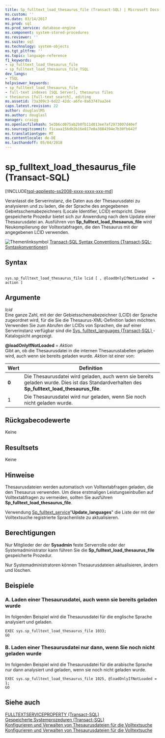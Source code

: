 ```yaml
---
title: Sp_fulltext_load_thesaurus_file (Transact-SQL) | Microsoft Docs
ms.custom: ''
ms.date: 03/14/2017
ms.prod: sql
ms.prod_service: database-engine
ms.component: system-stored-procedures
ms.reviewer: ''
ms.suite: sql
ms.technology: system-objects
ms.tgt_pltfrm: ''
ms.topic: language-reference
f1_keywords:
- sp_fulltext_load_thesaurus_file
- sp_fulltext_load_thesaurus_file_TSQL
dev_langs:
- TSQL
helpviewer_keywords:
- sp_fulltext_load_thesaurus_file
- full-text indexes [SQL Server], thesaurus files
- thesaurus [full-text search], editing
ms.assetid: 73a309c3-6d22-42dc-a6fe-8a63747aa2e4
caps.latest.revision: 22
author: douglaslMS
ms.author: douglasl
manager: craigg
ms.openlocfilehash: 5e3b6cd075ab2b0fb11d013ee7af2973007d40ef
ms.sourcegitcommit: f1caaa156db2b16e817e0a3884394e7b30fb642f
ms.translationtype: MT
ms.contentlocale: de-DE
ms.lasthandoff: 05/04/2018
---
```

# <a name="spfulltextloadthesaurusfile-transact-sql"></a>sp_fulltext_load_thesaurus_file (Transact-SQL)
[!INCLUDE[tsql-appliesto-ss2008-xxxx-xxxx-xxx-md](../../includes/tsql-appliesto-ss2008-xxxx-xxxx-xxx-md.md)]

  Veranlasst die Serverinstanz, die Daten aus der Thesaurusdatei zu analysieren und zu laden, die der Sprache des angegebenen Gebietsschemabezeichners (Locale Identifier, LCID) entspricht. Diese gespeicherte Prozedur bietet sich zur Anwendung nach dem Update einer Thesaurusdatei an. Ausführen von **Sp_fulltext_load_thesaurus_file** wird Neukompilierung der Volltextabfragen, die den Thesaurus mit der angegebenen LCID verwenden.  
  
 ![Themenlinksymbol](../../database-engine/configure-windows/media/topic-link.gif "Topic link icon") [Transact-SQL Syntax Conventions (Transact-SQL-Syntaxkonventionen)](../../t-sql/language-elements/transact-sql-syntax-conventions-transact-sql.md)  
  
## <a name="syntax"></a>Syntax  
  
```  
  
sys.sp_fulltext_load_thesaurus_file lcid [ , @loadOnlyIfNotLoaded  = action ]   
```  
  
## <a name="arguments"></a>Argumente  
 *lcid*  
 Eine ganze Zahl, mit der der Gebietsschemabezeichner (LCID) der Sprache zugeordnet wird, für die Sie die Thesaurus-XML-Definition laden möchten. Verwenden Sie zum Abrufen der LCIDs von Sprachen, die auf einer Serverinstanz verfügbar sind die [Sys. fulltext_languages &#40;Transact-SQL&#41; ](../../relational-databases/system-catalog-views/sys-fulltext-languages-transact-sql.md) -Katalogsicht angezeigt.  
  
 **@loadOnlyIfNotLoaded** = *Aktion*  
 Gibt an, ob die Thesaurusdatei in die internen Thesaurustabellen geladen wird, auch wenn sie bereits geladen wurde. *Aktion* ist einer von:  
  
|Wert|Definition|  
|-----------|----------------|  
|**0**|Die Thesaurusdatei wird geladen, auch wenn sie bereits geladen wurde. Dies ist das Standardverhalten des **Sp_fulltext_load_thesaurus_file**.|  
|1|Die Thesaurusdatei wird nur geladen, wenn Sie noch nicht geladen wurde.|  
  
## <a name="return-code-values"></a>Rückgabecodewerte  
 Keine  
  
## <a name="result-sets"></a>Resultsets  
 Keine  
  
## <a name="remarks"></a>Hinweise  
 Thesaurusdateien werden automatisch von Volltextabfragen geladen, die den Thesaurus verwenden. Um diese erstmaligen Leistungseinbußen auf Volltextabfragen zu vermeiden, sollten Sie ausführen **Sp_fulltext_load_thesaurus_file**.  
  
 Verwendung [Sp_fulltext_service](../../relational-databases/system-stored-procedures/sp-fulltext-service-transact-sql.md)"**Update_languages**" die Liste der mit der Volltextsuche registrierte Sprachenliste zu aktualisieren.  
  
## <a name="permissions"></a>Berechtigungen  
 Nur Mitglieder der der **Sysadmin** feste Serverrolle oder der Systemadministrator kann führen Sie die **Sp_fulltext_load_thesaurus_file** gespeicherte Prozedur.  
  
 Nur Systemadministratoren können Thesaurusdateien aktualisieren, ändern und löschen.  
  
## <a name="examples"></a>Beispiele  
  
### <a name="a-load-a-thesaurus-file-even-if-it-is-already-loaded"></a>A. Laden einer Thesaurusdatei, auch wenn sie bereits geladen wurde  
 Im folgenden Beispiel wird die Thesaurusdatei für die englische Sprache analysiert und geladen.  
  
```  
EXEC sys.sp_fulltext_load_thesaurus_file 1033;  
GO  
```  
  
### <a name="b-load-a-thesaurus-file-only-if-it-is-not-yet-loaded"></a>B. Laden einer Thesaurusdatei nur dann, wenn Sie noch nicht geladen wurde  
 Im folgenden Beispiel wird die Thesaurusdatei für die arabische Sprache nur dann analysiert und geladen, wenn sie noch nicht geladen wurde.  
  
```  
EXEC sys.sp_fulltext_load_thesaurus_file 1025, @loadOnlyIfNotLoaded = 1;  
GO  
```  
  
## <a name="see-also"></a>Siehe auch  
 [FULLTEXTSERVICEPROPERTY &#40;Transact-SQL&#41;](../../t-sql/functions/fulltextserviceproperty-transact-sql.md)   
 [Gespeicherte Systemprozeduren &#40;Transact-SQL&#41;](../../relational-databases/system-stored-procedures/system-stored-procedures-transact-sql.md)   
 [Konfigurieren und Verwalten von Thesaurusdateien für die Volltextsuche](../../relational-databases/search/configure-and-manage-thesaurus-files-for-full-text-search.md)   
 [Konfigurieren und Verwalten von Thesaurusdateien für die Volltextsuche](../../relational-databases/search/configure-and-manage-thesaurus-files-for-full-text-search.md)  
  
  
